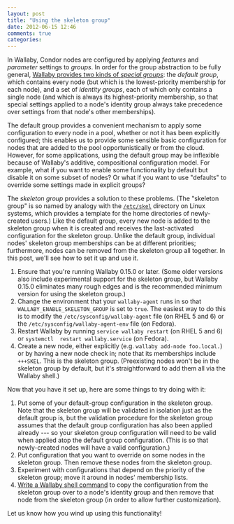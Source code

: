 ```yaml
---
layout: post
title: "Using the skeleton group"
date: 2012-06-15 12:46
comments: true
categories: 
---
```


In Wallaby, Condor nodes are configured by applying *features* and *parameter* settings to *groups*.  In order for the group abstraction to be fully general, [Wallaby provides two kinds of *special groups*](http://getwallaby.com/2011/05/using-wallaby-groups-to-implement-node-tagging/):  the *default group*, which contains every node (but which is the lowest-priority membership for each node), and a set of *identity groups*, each of which only contains a single node (and which is always its highest-priority membership, so that special settings applied to a node's identity group always take precedence over settings from that node's other memberships).

The default group provides a convenient mechanism to apply some configuration to every node in a pool, whether or not it has been explicitly configured; this enables us to provide some sensible basic configuration for nodes that are added to the pool opportunistically or from the cloud.  However, for some applications, using the default group may be inflexible because of Wallaby's additive, compositional configuration model.  For example, what if you want to enable some functionality by default but disable it on some subset of nodes?  Or what if you want to use "defaults" to override some settings made in explicit groups?

The *skeleton group* provides a solution to these problems.  (The "skeleton group" is so named by analogy with the [`/etc/skel`](http://www.linuxhowtos.org/Tips%20and%20Tricks/using_skel.htm) directory on Linux systems, which provides a template for the home directories of newly-created users.)  Like the default group, every new node is added to the skeleton group when it is created and receives the last-activated configuration for the skeleton group. Unlike the default group, individual nodes' skeleton group memberships can be at different priorities; furthermore, nodes can be removed from the skeleton group all together.  In this post, we'll see how to set it up and use it.

1. Ensure that you're running Wallaby 0.15.0 or later.  (Some older versions also include experimental support for the skeleton group, but Wallaby 0.15.0 eliminates many rough edges and is the recommended minimum version for using the skeleton group.)
1. Change the environment that your `wallaby-agent` runs in so that `WALLABY_ENABLE_SKELETON_GROUP` is set to `true`.  The easiest way to do this is to modify the `/etc/sysconfig/wallaby-agent` file (on RHEL 5 and 6) or the `/etc/sysconfig/wallaby-agent-env` file (on Fedora).
1. Restart Wallaby by running `service wallaby restart` (on RHEL 5 and 6) or `systemctl  restart wallaby.service` (on Fedora).
1. Create a new node, either explicitly (e.g. `wallaby add-node foo.local.`) or by having a new node check in; note that its memberships include `+++SKEL`.  This is the skeleton group.  (Preexisting nodes won't be in the skeleton group by default, but it's straightforward to add them all via the Wallaby shell.)

Now that you have it set up, here are some things to try doing with it:

1.  Put some of your default-group configuration in the skeleton group.  Note that the skeleton group will be validated in isolation just as the default group is, but the validation procedure for the skeleton group assumes that the default group configuration has also been applied already --- so your skeleton group configuration will need to be valid when applied atop the default group configuration.  (This is so that newly-created nodes will have a valid configuration.)
1.  Put configuration that you want to override on some nodes in the skeleton group.  Then remove these nodes from the skeleton group.
1.  Experiment with configurations that depend on the priority of the skeleton group; move it around in nodes' membership lists.
1.  [Write a Wallaby shell command](http://getwallaby.com/2010/10/extending-the-wallaby-shell/) to copy the configuration from the skeleton group over to a node's identity group and then remove that node from the skeleton group (in order to allow further customization).

Let us know how you wind up using this functionality!